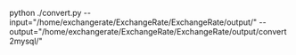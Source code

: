 python ./convert.py --input="/home/exchangerate/ExchangeRate/ExchangeRate/output/" --output="/home/exchangerate/ExchangeRate/ExchangeRate/output/convert2mysql/"

